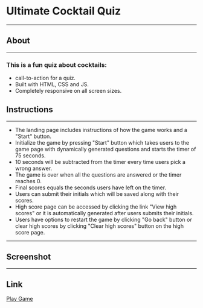 # Ultimate Cocktail Quiz
---
## About
---
### This is a fun quiz about cocktails:
* call-to-action for a quiz.
* Built with HTML, CSS and JS.
* Completely responsive on all screen sizes.
## Instructions
---
* The landing page includes instructions of how the game works and a "Start" button.
* Initialize the game by pressing "Start" button which takes users to the game page with dynamically generated questions and starts the timer of 75 seconds.
* 10 seconds will be subtracted from the timer every time users pick a wrong answer. 
* The game is over when all the questions are answered or the timer reaches 0.
* Final scores equals the seconds users have left on the timer.
* Users can submit their initials which will be saved along with their scores.
* High score page can be accessed by clicking the link "View high scores" or it is automatically generated after users submits their initials. 
* Users have options to restart the game by clicking "Go back" button or clear high scores  by clicking "Clear high scores" button on the high score page.
---
## Screenshot
---
## Link
[Play Game](https://daisyle0203.github.io/quiz_challenge/)